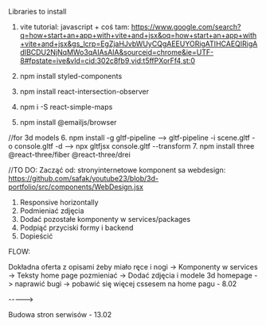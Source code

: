 Libraries to install
1. vite tutorial: javascript + coś tam: https://www.google.com/search?q=how+start+an+app+with+vite+and+jsx&oq=how+start+an+app+with+vite+and+jsx&gs_lcrp=EgZjaHJvbWUyCQgAEEUYORigATIHCAEQIRigAdIBCDU2NjNqMWo3qAIAsAIA&sourceid=chrome&ie=UTF-8#fpstate=ive&vld=cid:302c8fb9,vid:t5ffPXorFf4,st:0

2. npm install styled-components
3. npm install react-intersection-observer

4. npm i -S react-simple-maps
5. npm install @emailjs/browser

//for 3d models
6. npm install -g gltf-pipeline --> gltf-pipeline -i scene.gltf -o console.gltf -d --> npx gltfjsx console.gltf --transform
7. npm install three @react-three/fiber @react-three/drei


//TO DO:
Zacząć od: stronyinternetowe komponent sa webdesign: https://github.com/safak/youtube23/blob/3d-portfolio/src/components/WebDesign.jsx

1. Responsive horizontally
2. Podmieniać zdjęcia
3. Dodać pozostałe komponenty w services/packages
4. Podpiąć przyciski formy i backend
5. Dopieścić

FLOW: 

Dokładna oferta z opisami żeby miało ręce i nogi -> Komponenty w services -> Teksty home page pozmieniać -> Dodać zdjęcia i modele 3d homepage -> naprawić bugi -> pobawić się więcej cssesem na home pagu - 8.02

----->

Budowa stron serwisów - 13.02
